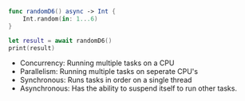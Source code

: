 ```swift
func randomD6() async -> Int {
    Int.random(in: 1...6)
}

let result = await randomD6()
print(result)
```


- Concurrency: Running multiple tasks on a CPU
- Parallelism: Running multiple tasks on seperate CPU's
- Synchronous: Runs tasks in order on a single thread
- Asynchronous: Has the ability to suspend itself to run other tasks.
